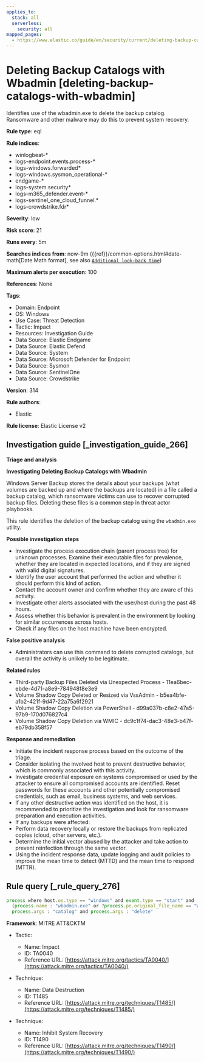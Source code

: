 ```yaml
---
applies_to:
  stack: all
  serverless:
    security: all
mapped_pages:
  - https://www.elastic.co/guide/en/security/current/deleting-backup-catalogs-with-wbadmin.html
---
```


# Deleting Backup Catalogs with Wbadmin [deleting-backup-catalogs-with-wbadmin]

Identifies use of the wbadmin.exe to delete the backup catalog. Ransomware and other malware may do this to prevent system recovery.

**Rule type**: eql

**Rule indices**:

* winlogbeat-*
* logs-endpoint.events.process-*
* logs-windows.forwarded*
* logs-windows.sysmon_operational-*
* endgame-*
* logs-system.security*
* logs-m365_defender.event-*
* logs-sentinel_one_cloud_funnel.*
* logs-crowdstrike.fdr*

**Severity**: low

**Risk score**: 21

**Runs every**: 5m

**Searches indices from**: now-9m ({{ref}}/common-options.html#date-math[Date Math format], see also [`Additional look-back time`](docs-content://solutions/security/detect-and-alert/create-detection-rule.md#rule-schedule))

**Maximum alerts per execution**: 100

**References**: None

**Tags**:

* Domain: Endpoint
* OS: Windows
* Use Case: Threat Detection
* Tactic: Impact
* Resources: Investigation Guide
* Data Source: Elastic Endgame
* Data Source: Elastic Defend
* Data Source: System
* Data Source: Microsoft Defender for Endpoint
* Data Source: Sysmon
* Data Source: SentinelOne
* Data Source: Crowdstrike

**Version**: 314

**Rule authors**:

* Elastic

**Rule license**: Elastic License v2

## Investigation guide [_investigation_guide_266]

**Triage and analysis**

**Investigating Deleting Backup Catalogs with Wbadmin**

Windows Server Backup stores the details about your backups (what volumes are backed up and where the backups are located) in a file called a backup catalog, which ransomware victims can use to recover corrupted backup files. Deleting these files is a common step in threat actor playbooks.

This rule identifies the deletion of the backup catalog using the `wbadmin.exe` utility.

**Possible investigation steps**

* Investigate the process execution chain (parent process tree) for unknown processes. Examine their executable files for prevalence, whether they are located in expected locations, and if they are signed with valid digital signatures.
* Identify the user account that performed the action and whether it should perform this kind of action.
* Contact the account owner and confirm whether they are aware of this activity.
* Investigate other alerts associated with the user/host during the past 48 hours.
* Assess whether this behavior is prevalent in the environment by looking for similar occurrences across hosts.
* Check if any files on the host machine have been encrypted.

**False positive analysis**

* Administrators can use this command to delete corrupted catalogs, but overall the activity is unlikely to be legitimate.

**Related rules**

* Third-party Backup Files Deleted via Unexpected Process - 11ea6bec-ebde-4d71-a8e9-784948f8e3e9
* Volume Shadow Copy Deleted or Resized via VssAdmin - b5ea4bfe-a1b2-421f-9d47-22a75a6f2921
* Volume Shadow Copy Deletion via PowerShell - d99a037b-c8e2-47a5-97b9-170d076827c4
* Volume Shadow Copy Deletion via WMIC - dc9c1f74-dac3-48e3-b47f-eb79db358f57

**Response and remediation**

* Initiate the incident response process based on the outcome of the triage.
* Consider isolating the involved host to prevent destructive behavior, which is commonly associated with this activity.
* Investigate credential exposure on systems compromised or used by the attacker to ensure all compromised accounts are identified. Reset passwords for these accounts and other potentially compromised credentials, such as email, business systems, and web services.
* If any other destructive action was identified on the host, it is recommended to prioritize the investigation and look for ransomware preparation and execution activities.
* If any backups were affected:
* Perform data recovery locally or restore the backups from replicated copies (cloud, other servers, etc.).
* Determine the initial vector abused by the attacker and take action to prevent reinfection through the same vector.
* Using the incident response data, update logging and audit policies to improve the mean time to detect (MTTD) and the mean time to respond (MTTR).


## Rule query [_rule_query_276]

```js
process where host.os.type == "windows" and event.type == "start" and
  (process.name : "wbadmin.exe" or ?process.pe.original_file_name == "WBADMIN.EXE") and
  process.args : "catalog" and process.args : "delete"
```

**Framework**: MITRE ATT&CKTM

* Tactic:

    * Name: Impact
    * ID: TA0040
    * Reference URL: [https://attack.mitre.org/tactics/TA0040/](https://attack.mitre.org/tactics/TA0040/)

* Technique:

    * Name: Data Destruction
    * ID: T1485
    * Reference URL: [https://attack.mitre.org/techniques/T1485/](https://attack.mitre.org/techniques/T1485/)

* Technique:

    * Name: Inhibit System Recovery
    * ID: T1490
    * Reference URL: [https://attack.mitre.org/techniques/T1490/](https://attack.mitre.org/techniques/T1490/)



